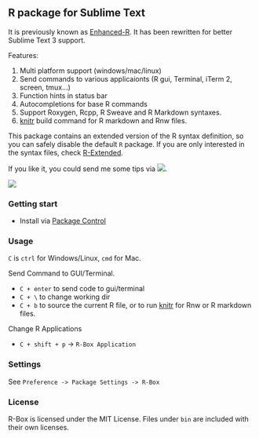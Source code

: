 R package for Sublime Text
------------

It is previously known as [Enhanced-R](https://github.com/randy3k/Enhanced-R). It has been rewritten for better Sublime Text 3 support.

Features:

  1. Multi platform support (windows/mac/linux)
  2. Send commands to various applicaionts (R gui, Terminal, iTerm 2, screen, tmux...)
  3. Function hints in status bar
  4. Autocompletions for base R commands
  5. Support Roxygen, Rcpp, R Sweave and R Markdown syntaxes. 
  6. [knitr](https://github.com/yihui/knitr) build command for R markdown and Rnw files.

This package contains an extended version of the R syntax
definition, so you can safely disable the default `R` package.
If you are only interested in the syntax files, check [R-Extended](https://github.com/randy3k/R-Extended).

If you like it, you could send me some tips via [![](http://img.shields.io/gittip/randy3k.svg)](https://www.gittip.com/randy3k).

![](https://raw.githubusercontent.com/randy3k/R-Box/master/screenshots/terminal.png)

### Getting start


- Install via [Package Control](https://sublime.wbond.net)



### Usage

`C` is `ctrl` for Windows/Linux, `cmd` for Mac.

Send Command to GUI/Terminal.

- `C + enter` to send code to gui/terminal
- `C + \` to change working dir
- `C + b` to source the current R file, or to run [knitr](https://github.com/yihui/knitr) for Rnw or R markdown files.

Change R Applications

- `C + shift + p` -> `R-Box Application`


### Settings

See `Preference -> Package Settings -> R-Box`


### License

R-Box is licensed under the MIT License. Files under `bin` are included with their own licenses.
